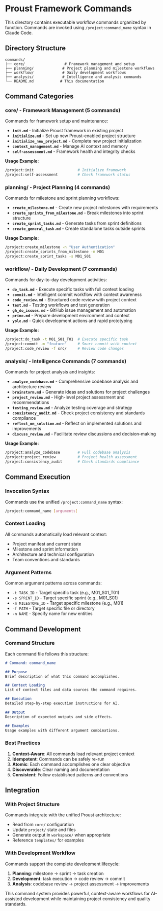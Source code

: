 # Proust Framework Commands

This directory contains executable workflow commands organized by function. Commands are invoked using `/project:command_name` syntax in Claude Code.

## Directory Structure

```
commands/
├── core/                  # Framework management and setup
├── planning/             # Project planning and milestone workflows
├── workflow/             # Daily development workflows
├── analysis/             # Intelligence and analysis commands
└── README.md            # This documentation
```

## Command Categories

### core/ - Framework Management (5 commands)
Commands for framework setup and maintenance:

- **`init.md`** - Initialize Proust framework in existing project
- **`initialize.md`** - Set up new Proust-enabled project structure
- **`initialize_new_project.md`** - Complete new project initialization
- **`context_management.md`** - Manage AI context and memory
- **`self-assessment.md`** - Framework health and integrity checks

**Usage Example:**
```bash
/project:init                    # Initialize framework
/project:self-assessment         # Check framework status
```

### planning/ - Project Planning (4 commands)
Commands for milestone and sprint planning workflows:

- **`create_milestone.md`** - Create new project milestones with requirements
- **`create_sprints_from_milestone.md`** - Break milestones into sprint structure
- **`create_sprint_tasks.md`** - Generate tasks from sprint definitions
- **`create_general_task.md`** - Create standalone tasks outside sprints

**Usage Example:**
```bash
/project:create_milestone -n "User Authentication"
/project:create_sprints_from_milestone -m M01
/project:create_sprint_tasks -s M01_S01
```

### workflow/ - Daily Development (7 commands)
Commands for day-to-day development activities:

- **`do_task.md`** - Execute specific tasks with full context loading
- **`commit.md`** - Intelligent commit workflow with context awareness
- **`code_review.md`** - Structured code review with project context
- **`test.md`** - Testing workflows and test generation
- **`gh_do_issues.md`** - GitHub issue management and automation
- **`prime.md`** - Prepare development environment and context
- **`yolo.md`** - Quick development actions and rapid prototyping

**Usage Example:**
```bash
/project:do_task -t M01_S01_T01  # Execute specific task
/project:commit -m "feature"     # Smart commit with context
/project:code_review -f src/     # Review code changes
```

### analysis/ - Intelligence Commands (7 commands)
Commands for project analysis and insights:

- **`analyze_codebase.md`** - Comprehensive codebase analysis and architecture review
- **`brainstorm.md`** - Generate ideas and solutions for project challenges
- **`project_review.md`** - High-level project assessment and recommendations
- **`testing_review.md`** - Analyze testing coverage and strategy
- **`consistency_audit.md`** - Check project consistency and standards compliance
- **`reflect_on_solution.md`** - Reflect on implemented solutions and improvements
- **`discuss_review.md`** - Facilitate review discussions and decision-making

**Usage Example:**
```bash
/project:analyze_codebase        # Full codebase analysis
/project:project_review          # Project health assessment
/project:consistency_audit       # Check standards compliance
```

## Command Execution

### Invocation Syntax
Commands use the unified `/project:command_name` syntax:
```bash
/project:command_name [arguments]
```

### Context Loading
All commands automatically load relevant context:
- Project manifest and current state
- Milestone and sprint information
- Architecture and technical configuration
- Team conventions and standards

### Argument Patterns
Common argument patterns across commands:
- `-t TASK_ID` - Target specific task (e.g., M01_S01_T01)
- `-s SPRINT_ID` - Target specific sprint (e.g., M01_S01)
- `-m MILESTONE_ID` - Target specific milestone (e.g., M01)
- `-f PATH` - Target specific file or directory
- `-n NAME` - Specify name for new entities

## Command Development

### Command Structure
Each command file follows this structure:
```markdown
# Command: command_name

## Purpose
Brief description of what this command accomplishes.

## Context Loading
List of context files and data sources the command requires.

## Execution
Detailed step-by-step execution instructions for AI.

## Output
Description of expected outputs and side effects.

## Examples
Usage examples with different argument combinations.
```

### Best Practices
1. **Context-Aware**: All commands load relevant project context
2. **Idempotent**: Commands can be safely re-run
3. **Atomic**: Each command accomplishes one clear objective
4. **Discoverable**: Clear naming and documentation
5. **Consistent**: Follow established patterns and conventions

## Integration

### With Project Structure
Commands integrate with the unified Proust architecture:
- Read from `core/` configuration
- Update `project/` state and files
- Generate output in `workspace/` when appropriate
- Reference `templates/` for examples

### With Development Workflow
Commands support the complete development lifecycle:
1. **Planning**: milestone → sprint → task creation
2. **Development**: task execution → code review → commit
3. **Analysis**: codebase review → project assessment → improvements

This command system provides powerful, context-aware workflows for AI-assisted development while maintaining project consistency and quality standards.